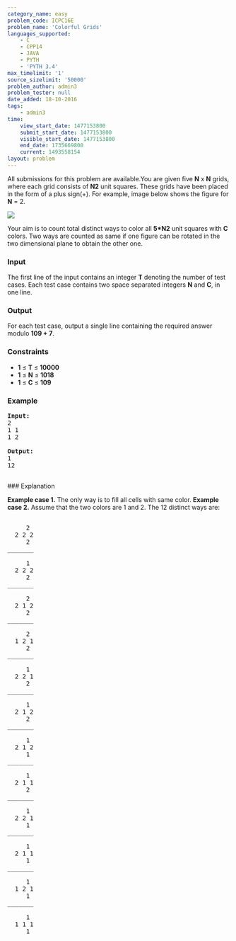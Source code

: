 ```yaml
---
category_name: easy
problem_code: ICPC16E
problem_name: 'Colorful Grids'
languages_supported:
    - C
    - CPP14
    - JAVA
    - PYTH
    - 'PYTH 3.4'
max_timelimit: '1'
source_sizelimit: '50000'
problem_author: admin3
problem_tester: null
date_added: 18-10-2016
tags:
    - admin3
time:
    view_start_date: 1477153800
    submit_start_date: 1477153800
    visible_start_date: 1477153800
    end_date: 1735669800
    current: 1493558154
layout: problem
---
```

All submissions for this problem are available.You are given five **N** x **N** grids, where each grid consists of **N2** unit squares. These grids have been placed in the form of a plus sign(+). For example, image below shows the figure for **N** = 2.

![](http://i.imgur.com/FObP43z.jpg)

Your aim is to count total distinct ways to color all **5\*N2** unit squares with **C** colors. Two ways are counted as same if one figure can be rotated in the two dimensional plane to obtain the other one.

### Input

The first line of the input contains an integer **T** denoting the number of test cases. Each test case contains two space separated integers **N** and **C**, in one line.

### Output

For each test case, output a single line containing the required answer modulo **109 + 7**.

### Constraints

- **1** ≤ **T** ≤ **10000**
- **1** ≤ **N** ≤ **1018**
- **1** ≤ **C** ≤ **109**

### Example

<pre><b>Input:</b>
2
1 1
1 2

<b>Output:</b>
1
12

</pre>### Explanation

**Example case 1.** The only way is to fill all cells with same color.
**Example case 2.** Assume that the two colors are 1 and 2. The 12 distinct ways are:

<pre>

     2     
  2 2 2  
     2     
_______

     1     
  2 2 2  
     2     
_______

     2     
  2 1 2  
     2     
_______

     2     
  1 2 1  
     2     
_______

     1     
  2 2 1  
     2     
_______

     1     
  2 1 2  
     2     
_______

     1     
  2 1 2  
     1     
_______

     1     
  2 1 1  
     2     
_______

     1     
  2 2 1  
     1     
_______

     1     
  2 1 1  
     1     
_______

     1     
  1 2 1  
     1     
_______

     1     
  1 1 1  
     1     

</pre>